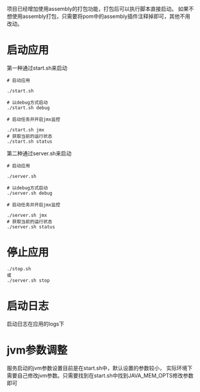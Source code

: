 项目已经增加使用assembly的打包功能，打包后可以执行脚本直接启动。
如果不想使用assembly打包，只需要将pom中的assembly插件注释掉即可，其他不用改动。

# 启动应用

第一种通过start.sh来启动
```
# 启动应用

./start.sh

# 以debug方式启动
./start.sh debug

# 启动任务并开启jmx监控

./start.sh jmx
# 获取当前的运行状态
./start.sh status
```
第二种通过server.sh来启动

```
# 启动应用

./server.sh

# 以debug方式启动
./server.sh debug

# 启动任务并开启jmx监控

./server.sh jmx
# 获取当前的运行状态
./server.sh status

```
# 停止应用
```
./stop.sh
或
./server.sh stop
```

# 启动日志

启动日志在应用的logs下

# jvm参数调整

服务启动的jvm参数设置目前是在start.sh中，默认设置的参数较小，
实际环境下需要自己修改jvm参数。只需要找到在start.sh中找到JAVA_MEM_OPTS修改参数即可
